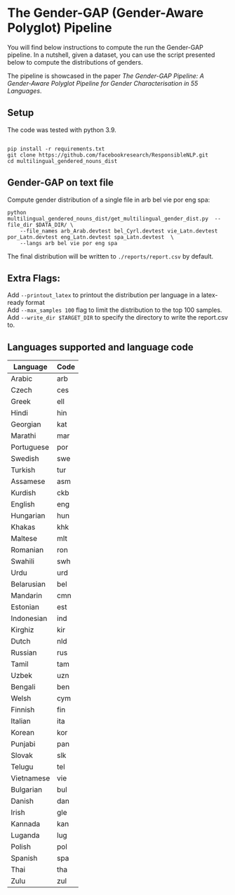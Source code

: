 # The Gender-GAP (Gender-Aware Polyglot) Pipeline

You will find below instructions to compute the run the Gender-GAP pipeline. 
In a nutshell, given a dataset, you can use the script presented below to compute the distributions of genders. 

The pipeline is showcased in the paper *The Gender-GAP Pipeline: A Gender-Aware Polyglot Pipeline for Gender Characterisation in 55 Languages*. 

## Setup 

The code was tested with python 3.9. 

```

pip install -r requirements.txt
git clone https://github.com/facebookresearch/ResponsibleNLP.git
cd multilingual_gendered_nouns_dist
```

## Gender-GAP on text file


Compute gender distribution of a single file in arb bel vie por eng spa:     

```
python multilingual_gendered_nouns_dist/get_multilingual_gender_dist.py  --file_dir $DATA_DIR/ \
    --file_names arb_Arab.devtest bel_Cyrl.devtest vie_Latn.devtest por_Latn.devtest eng_Latn.devtest spa_Latn.devtest  \
    --langs arb bel vie por eng spa
```

The final distribution will be written to ```./reports/report.csv``` by default.

## Extra Flags:

Add ```--printout_latex``` to printout the distribution per language in a latex-ready format    
Add ```--max_samples 100``` flag to limit the distribution to the top 100 samples.  
Add ```--write_dir $TARGET_DIR``` to specify the directory to write the report.csv to.  

 
## Languages supported and language code

| Language    | Code |
|-------------|------|
| Arabic      | arb  |
| Czech       | ces  |
| Greek       | ell  |
| Hindi       | hin  |
| Georgian    | kat  |
| Marathi     | mar  |
| Portuguese  | por  |
| Swedish     | swe  |
| Turkish     | tur  |
| Assamese    | asm  |
| Kurdish     | ckb  |
| English     | eng  |
| Hungarian   | hun  |
| Khakas      | khk  |
| Maltese     | mlt  |
| Romanian    | ron  |
| Swahili     | swh  |
| Urdu        | urd  |
| Belarusian  | bel  |
| Mandarin    | cmn  |
| Estonian    | est  |
| Indonesian  | ind  |
| Kirghiz     | kir  |
| Dutch       | nld  |
| Russian     | rus  |
| Tamil       | tam  |
| Uzbek       | uzn  |
| Bengali     | ben  |
| Welsh       | cym  |
| Finnish     | fin  |
| Italian     | ita  |
| Korean      | kor  |
| Punjabi     | pan  |
| Slovak      | slk  |
| Telugu      | tel  |
| Vietnamese  | vie  |
| Bulgarian   | bul  |
| Danish      | dan  |
| Irish       | gle  |
| Kannada     | kan  |
| Luganda     | lug  |
| Polish      | pol  |
| Spanish     | spa  |
| Thai        | tha  |
| Zulu        | zul  |


